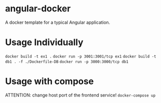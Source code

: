# angular-docker
A docker template for a typical Angular application.

# Usage Individually
`docker build -t ex1 .`
`docker run -p 3001:3001/tcp ex1`
`docker build -t db1 . -f ./Dockerfile-DB`
`docker run -p 3000:3000/tcp db1`

# Usage with compose
ATTENTION: change host port of the frontend service!
`docker-compose up`
